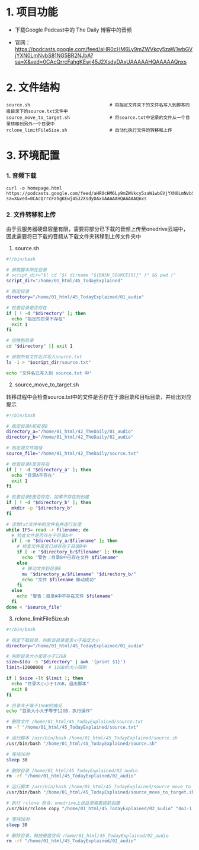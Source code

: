 # 1. 项目功能

- 下载Google Podcast中的 The Daily 博客中的音频

- 官网：https://podcasts.google.com/feed/aHR0cHM6Ly9mZWVkcy5zaW1wbGVjYXN0LmNvbS81NG5BR2NJbA?sa=X&ved=0CAcQrrcFahgKEwj45J2XsdyDAxUAAAAAHQAAAAAQnxs

# 2. 文件结构

```
source.sh                              # 将指定文件夹下的文件名写入到脚本同级目录下的source.txt文件中        
source_move_to_target.sh               # 将source.txt中记录的文件从一个目录转移到另外一个目录中
rclone_limitFileSize.sh                # 自动化执行文件的转移和上传
```

# 3. 环境配置

### 1. 音频下载

```
curl -o homepage.html https://podcasts.google.com/feed/aHR0cHM6Ly9mZWVkcy5zaW1wbGVjYXN0LmNvbS81NG5BR2NJbA?sa=X&ved=0CAcQrrcFahgKEwj45J2XsdyDAxUAAAAAHQAAAAAQnxs
```


### 2. 文件转移和上传

由于云服务器硬盘容量有限，需要将部分已下载的音频上传至onedrive云端中，因此需要将已下载的音频从下载文件夹转移到上传文件夹中

1. source.sh

```sh
#!/bin/bash

# 获取脚本所在目录
# script_dir="$( cd "$( dirname "${BASH_SOURCE[0]}" )" && pwd )"
script_dir="/home/01_html/45_TodayExplained"

# 指定目录
directory="/home/01_html/45_TodayExplained/01_audio"

# 检查目录是否存在
if [ ! -d "$directory" ]; then
  echo "指定的目录不存在"
  exit 1
fi

# 切换到目录
cd "$directory" || exit 1

# 获取所有文件名并写入source.txt
ls -1 > "$script_dir/source.txt"

echo "文件名已写入到 source.txt 中"
```

2. source_move_to_target.sh

转移过程中会检查source.txt中的文件是否存在于源目录和目标目录，并给出对应提示

```sh
#!/bin/bash

# 指定目录A和目录B
directory_a="/home/01_html/42_TheDaily/01_audio"
directory_b="/home/01_html/42_TheDaily/02_audio"

# 指定源文件路径
source_file="/home/01_html/42_TheDaily/source.txt"

# 检查目录A是否存在
if [ ! -d "$directory_a" ]; then
  echo "目录A不存在"
  exit 1
fi

# 检查目录B是否存在，如果不存在则创建
if [ ! -d "$directory_b" ]; then
  mkdir -p "$directory_b"
fi

# 读取txt文件中的文件名并逐行处理
while IFS= read -r filename; do
  # 检查文件是否存在于目录A中
  if [ -e "$directory_a/$filename" ]; then
    # 检查文件是否已经存在于目录B中
    if [ -e "$directory_b/$filename" ]; then
      echo "警告：目录B中已存在文件 $filename"
    else
      # 移动文件到目录B
      mv "$directory_a/$filename" "$directory_b/"
      echo "文件 $filename 移动成功"
    fi
  else
    echo "警告：目录A中不存在文件 $filename"
  fi
done < "$source_file"
```


3. rclone_limitFileSize.sh

```sh
#!/bin/bash

# 指定下载目录，判断该目录是否小于指定大小
directory="/home/01_html/45_TodayExplained/01_audio"

# 判断目录大小是否小于12GB
size=$(du -s "$directory" | awk '{print $1}')
limit=12000000  # 12GB的大小限制

if [ $size -lt $limit ]; then
  echo "目录大小小于12GB，退出脚本"
  exit 0
fi

# 目录大于等于15GB的情况
echo "目录大小大于等于12GB，执行操作"

# 删除文件 /home/01_html/45_TodayExplained/source.txt
rm -f "/home/01_html/45_TodayExplained/source.txt"

# 运行脚本 /usr/bin/bash /home/01_html/45_TodayExplained/source.sh
/usr/bin/bash "/home/01_html/45_TodayExplained/source.sh"

# 等待30秒
sleep 30

# 删除目录 /home/01_html/45_TodayExplained/02_audio
rm -rf "/home/01_html/45_TodayExplained/02_audio"

# 运行脚本 /usr/bin/bash /home/01_html/45_TodayExplained/source_move_to_target.sh
/usr/bin/bash "/home/01_html/45_TodayExplained/source_move_to_target.sh"

# 执行 rclone 命令，onedrive上该目录需要提前创建
/usr/bin/rclone copy "/home/01_html/45_TodayExplained/02_audio" "do1-1:do1-1/45_TodayExplained/01_audio"

# 等待30秒
sleep 30

# 删除目录，释放硬盘空间 /home/01_html/45_TodayExplained/02_audio
rm -rf "/home/01_html/45_TodayExplained/02_audio"
```





